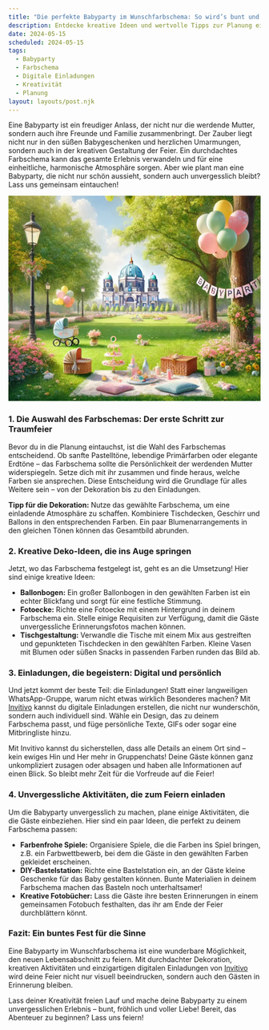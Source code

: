 ```yaml
---
title: "Die perfekte Babyparty im Wunschfarbschema: So wird’s bunt und unvergesslich!"
description: Entdecke kreative Ideen und wertvolle Tipps zur Planung einer unvergesslichen Babyparty, die auf einem bestimmten Farbschema basiert – inklusive stilvoller digitaler Einladungen!
date: 2024-05-15
scheduled: 2024-05-15
tags:
  - Babyparty
  - Farbschema
  - Digitale Einladungen
  - Kreativität
  - Planung
layout: layouts/post.njk
---
```


Eine Babyparty ist ein freudiger Anlass, der nicht nur die werdende Mutter, sondern auch ihre Freunde und Familie zusammenbringt. Der Zauber liegt nicht nur in den süßen Babygeschenken und herzlichen Umarmungen, sondern auch in der kreativen Gestaltung der Feier. Ein durchdachtes Farbschema kann das gesamte Erlebnis verwandeln und für eine einheitliche, harmonische Atmosphäre sorgen. Aber wie plant man eine Babyparty, die nicht nur schön aussieht, sondern auch unvergesslich bleibt? Lass uns gemeinsam eintauchen!

![Bunte Babyparty-Dekoration](/img/picnic-park.webp)

### 1. **Die Auswahl des Farbschemas: Der erste Schritt zur Traumfeier**

Bevor du in die Planung eintauchst, ist die Wahl des Farbschemas entscheidend. Ob sanfte Pastelltöne, lebendige Primärfarben oder elegante Erdtöne – das Farbschema sollte die Persönlichkeit der werdenden Mutter widerspiegeln. Setze dich mit ihr zusammen und finde heraus, welche Farben sie ansprechen. Diese Entscheidung wird die Grundlage für alles Weitere sein – von der Dekoration bis zu den Einladungen.

**Tipp für die Dekoration:** Nutze das gewählte Farbschema, um eine einladende Atmosphäre zu schaffen. Kombiniere Tischdecken, Geschirr und Ballons in den entsprechenden Farben. Ein paar Blumenarrangements in den gleichen Tönen können das Gesamtbild abrunden.

### 2. **Kreative Deko-Ideen, die ins Auge springen**

Jetzt, wo das Farbschema festgelegt ist, geht es an die Umsetzung! Hier sind einige kreative Ideen:

- **Ballonbogen:** Ein großer Ballonbogen in den gewählten Farben ist ein echter Blickfang und sorgt für eine festliche Stimmung.
- **Fotoecke:** Richte eine Fotoecke mit einem Hintergrund in deinem Farbschema ein. Stelle einige Requisiten zur Verfügung, damit die Gäste unvergessliche Erinnerungsfotos machen können.
- **Tischgestaltung:** Verwandle die Tische mit einem Mix aus gestreiften und gepunkteten Tischdecken in den gewählten Farben. Kleine Vasen mit Blumen oder süßen Snacks in passenden Farben runden das Bild ab.

### 3. **Einladungen, die begeistern: Digital und persönlich**

Und jetzt kommt der beste Teil: die Einladungen! Statt einer langweiligen WhatsApp-Gruppe, warum nicht etwas wirklich Besonderes machen? Mit [Invitivo](https://invitivo.com) kannst du digitale Einladungen erstellen, die nicht nur wunderschön, sondern auch individuell sind. Wähle ein Design, das zu deinem Farbschema passt, und füge persönliche Texte, GIFs oder sogar eine Mitbringliste hinzu.

Mit Invitivo kannst du sicherstellen, dass alle Details an einem Ort sind – kein ewiges Hin und Her mehr in Gruppenchats! Deine Gäste können ganz unkompliziert zusagen oder absagen und haben alle Informationen auf einen Blick. So bleibt mehr Zeit für die Vorfreude auf die Feier!

### 4. **Unvergessliche Aktivitäten, die zum Feiern einladen**

Um die Babyparty unvergesslich zu machen, plane einige Aktivitäten, die die Gäste einbeziehen. Hier sind ein paar Ideen, die perfekt zu deinem Farbschema passen:

- **Farbenfrohe Spiele:** Organisiere Spiele, die die Farben ins Spiel bringen, z.B. ein Farbwettbewerb, bei dem die Gäste in den gewählten Farben gekleidet erscheinen.
- **DIY-Bastelstation:** Richte eine Bastelstation ein, an der Gäste kleine Geschenke für das Baby gestalten können. Bunte Materialien in deinem Farbschema machen das Basteln noch unterhaltsamer!
- **Kreative Fotobücher:** Lass die Gäste ihre besten Erinnerungen in einem gemeinsamen Fotobuch festhalten, das ihr am Ende der Feier durchblättern könnt.

### **Fazit: Ein buntes Fest für die Sinne**

Eine Babyparty im Wunschfarbschema ist eine wunderbare Möglichkeit, den neuen Lebensabschnitt zu feiern. Mit durchdachter Dekoration, kreativen Aktivitäten und einzigartigen digitalen Einladungen von [Invitivo](https://invitivo.com) wird deine Feier nicht nur visuell beeindrucken, sondern auch den Gästen in Erinnerung bleiben.

Lass deiner Kreativität freien Lauf und mache deine Babyparty zu einem unvergesslichen Erlebnis – bunt, fröhlich und voller Liebe! Bereit, das Abenteuer zu beginnen? Lass uns feiern!
